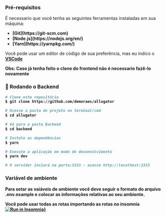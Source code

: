 ### Pré-requisitos
  É necessario que você tenha as seguintes ferramentas instaladas em sua máquina:
  <ul>
    <li><b>[Git](https://git-scm.com)</b></li>
    <li><b>[Node.js](https://nodejs.org/en/)</b></li>
    <li><b>[Yarn](https://yarnpkg.com/)</b></li>
  </ul>

  Você pode usar um editor de código de sua preferência, mas eu indico o <b>[VSCode](https://code.visualstudio.com/)</b>

<b>Obs<b>: Caso já tenha feito o clone do frontend não é necessario fazê-lo novamente

### 🧭 Rodando o Backend

```bash
# Clone este repositório
$ git clone https://github.com/demoraes/allugator

# Acesse a pasta do projeto no terminal/cmd
$ cd allugator

# Vá para a pasta Backend
$ cd backend

# Instale as dependências
$ yarn

# Execute a aplicação em modo de desenvolvimento
$ yarn dev

# O servidor inciará na porta:3333 - acesse http://localhost:3333
```
### Variável de ambiente

Para setar as vaiáveis de ambiente você deve seguir o formato do arquivo .env.example e colocar as informações relativas ao seu ambiente.


Você pode usar todas as rotas importando as rotas no insomnia
[![Run in Insomnia}](https://insomnia.rest/images/run.svg)](https://insomnia.rest/run/?label=allugator&uri=https%3A%2F%2Fraw.githubusercontent.com%2Fdemoraes%2Fallugator%2Fmain%2Fbackend%2FInsomnia_2020-11-15%3Ftoken%3DAE3WHAD77CELNPVHPDBIB627WG4WW)










